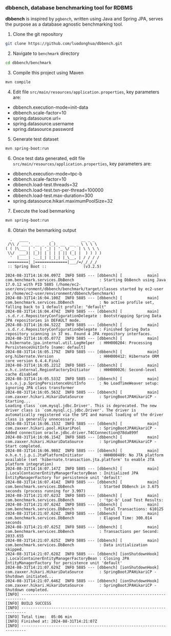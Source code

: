 ### **dbbench**, database benchmarking tool for RDBMS

**dbbench** is inspired by `pgbench`, written using Java and Spring JPA, serves the purpose as a database agnostic benchmarking tool.

1. Clone the git repository

```bash
git clone https://github.com/luodonghua/dbbench.git
```

2. Navigate to `benchmark` directory

```bash
cd dbbench/benchmark
```

3. Compile this project using Maven

```bash
mvn compile
```

4. Edit file `src/main/resources/application.properties`, key parameters are:
  - dbbench.execution-mode=init-data
  - dbbench.scale-factor=10
  - spring.datasource.url=
  - spring.datasource.username
  - spring.datasource.password

5. Generate test dataset

```bash
mvn spring-boot:run
```

6. Once test data generated, edit file `src/main/resources/application.properties`, key parameters are:

- dbbench.execution-mode=tpc-b
- dbbench.scale-factor=10
- dbbench.load-test.threads=32
- dbbench.load-test.txn-per-thread=100000
- dbbench.load-test.max-duration=300
- spring.datasource.hikari.maximumPoolSize=32

7. Execute the load benmarking

```bash
mvn spring-boot:run
```

8. Obtain the benmarking output

```
  .   ____          _            __ _ _
 /\\ / ___'_ __ _ _(_)_ __  __ _ \ \ \ \
( ( )\___ | '_ | '_| | '_ \/ _` | \ \ \ \
 \\/  ___)| |_)| | | | | || (_| |  ) ) ) )
  '  |____| .__|_| |_|_| |_\__, | / / / /
 =========|_|==============|___/=/_/_/_/
 :: Spring Boot ::                (v3.2.5)

2024-08-31T14:16:04.097Z  INFO 5885 --- [dbbench] [           main] com.benchmark.services.DbBench           : Starting DbBench using Java 17.0.12 with PID 5885 (/home/ec2-user/environment/dbbench/benchmark/target/classes started by ec2-user in /home/ec2-user/environment/dbbench/benchmark)
2024-08-31T14:16:04.100Z  INFO 5885 --- [dbbench] [           main] com.benchmark.services.DbBench           : No active profile set, falling back to 1 default profile: "default"
2024-08-31T14:16:04.474Z  INFO 5885 --- [dbbench] [           main] .s.d.r.c.RepositoryConfigurationDelegate : Bootstrapping Spring Data JPA repositories in DEFAULT mode.
2024-08-31T14:16:04.522Z  INFO 5885 --- [dbbench] [           main] .s.d.r.c.RepositoryConfigurationDelegate : Finished Spring Data repository scanning in 37 ms. Found 4 JPA repository interfaces.
2024-08-31T14:16:05.077Z  INFO 5885 --- [dbbench] [           main] o.hibernate.jpa.internal.util.LogHelper  : HHH000204: Processing PersistenceUnitInfo [name: default]
2024-08-31T14:16:05.179Z  INFO 5885 --- [dbbench] [           main] org.hibernate.Version                    : HHH000412: Hibernate ORM core version 6.4.4.Final
2024-08-31T14:16:05.221Z  INFO 5885 --- [dbbench] [           main] o.h.c.internal.RegionFactoryInitiator    : HHH000026: Second-level cache disabled
2024-08-31T14:16:05.533Z  INFO 5885 --- [dbbench] [           main] o.s.o.j.p.SpringPersistenceUnitInfo      : No LoadTimeWeaver setup: ignoring JPA class transformer
2024-08-31T14:16:05.563Z  INFO 5885 --- [dbbench] [           main] com.zaxxer.hikari.HikariDataSource       : SpringBootJPAHikariCP - Starting...
Loading class `com.mysql.jdbc.Driver'. This is deprecated. The new driver class is `com.mysql.cj.jdbc.Driver'. The driver is automatically registered via the SPI and manual loading of the driver class is generally unnecessary.
2024-08-31T14:16:06.153Z  INFO 5885 --- [dbbench] [           main] com.zaxxer.hikari.pool.HikariPool        : SpringBootJPAHikariCP - Added connection oracle.jdbc.driver.T4CConnection@78da899f
2024-08-31T14:16:06.154Z  INFO 5885 --- [dbbench] [           main] com.zaxxer.hikari.HikariDataSource       : SpringBootJPAHikariCP - Start completed.
2024-08-31T14:16:06.980Z  INFO 5885 --- [dbbench] [           main] o.h.e.t.j.p.i.JtaPlatformInitiator       : HHH000489: No JTA platform available (set 'hibernate.transaction.jta.platform' to enable JTA platform integration)
2024-08-31T14:16:07.147Z  INFO 5885 --- [dbbench] [           main] j.LocalContainerEntityManagerFactoryBean : Initialized JPA EntityManagerFactory for persistence unit 'default'
2024-08-31T14:16:07.414Z  INFO 5885 --- [dbbench] [           main] com.benchmark.services.DbBench           : Started DbBench in 3.675 seconds (process running for 3.997)
2024-08-31T14:21:07.623Z  INFO 5885 --- [dbbench] [           main] com.benchmark.services.DbBench           : 'tpc-b' Load Test Results:
2024-08-31T14:21:07.624Z  INFO 5885 --- [dbbench] [           main] com.benchmark.services.DbBench           : Total Transactions: 610125
2024-08-31T14:21:07.624Z  INFO 5885 --- [dbbench] [           main] com.benchmark.services.DbBench           : Elapsed Time: 300.014 seconds
2024-08-31T14:21:07.625Z  INFO 5885 --- [dbbench] [           main] com.benchmark.services.DbBench           : Transactions per Second: 2033.655
2024-08-31T14:21:07.625Z  INFO 5885 --- [dbbench] [           main] com.benchmark.services.DbBench           : Data initialization skipped.
2024-08-31T14:21:07.628Z  INFO 5885 --- [dbbench] [ionShutdownHook] j.LocalContainerEntityManagerFactoryBean : Closing JPA EntityManagerFactory for persistence unit 'default'
2024-08-31T14:21:07.629Z  INFO 5885 --- [dbbench] [ionShutdownHook] com.zaxxer.hikari.HikariDataSource       : SpringBootJPAHikariCP - Shutdown initiated...
2024-08-31T14:21:07.646Z  INFO 5885 --- [dbbench] [ionShutdownHook] com.zaxxer.hikari.HikariDataSource       : SpringBootJPAHikariCP - Shutdown completed.
[INFO] ------------------------------------------------------------------------
[INFO] BUILD SUCCESS
[INFO] ------------------------------------------------------------------------
[INFO] Total time:  05:06 min
[INFO] Finished at: 2024-08-31T14:21:07Z
[INFO] ------------------------------------------------------------------------
```
